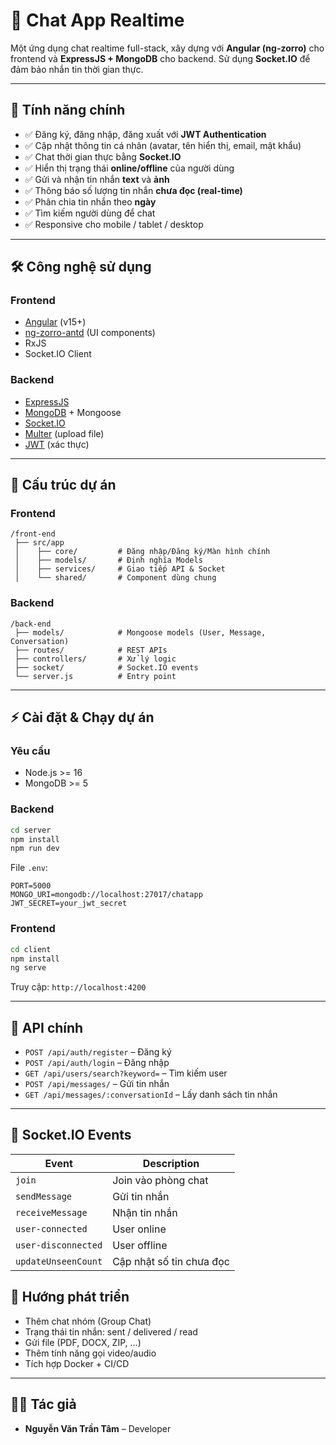 # 📌 Chat App Realtime

Một ứng dụng chat realtime full-stack, xây dựng với **Angular (ng-zorro)** cho
frontend và **ExpressJS + MongoDB** cho backend. Sử dụng **Socket.IO** để đảm
bảo nhắn tin thời gian thực.

---

## 🚀 Tính năng chính

- ✅ Đăng ký, đăng nhập, đăng xuất với **JWT Authentication**
- ✅ Cập nhật thông tin cá nhân (avatar, tên hiển thị, email, mật khẩu)
- ✅ Chat thời gian thực bằng **Socket.IO**
- ✅ Hiển thị trạng thái **online/offline** của người dùng
- ✅ Gửi và nhận tin nhắn **text** và **ảnh**
- ✅ Thông báo số lượng tin nhắn **chưa đọc (real-time)**
- ✅ Phân chia tin nhắn theo **ngày**
- ✅ Tìm kiếm người dùng để chat
- ✅ Responsive cho mobile / tablet / desktop

---

## 🛠️ Công nghệ sử dụng

### Frontend

- [Angular](https://angular.io/) (v15+)
- [ng-zorro-antd](https://ng.ant.design/) (UI components)
- RxJS
- Socket.IO Client

### Backend

- [ExpressJS](https://expressjs.com/)
- [MongoDB](https://www.mongodb.com/) + Mongoose
- [Socket.IO](https://socket.io/)
- [Multer](https://github.com/expressjs/multer) (upload file)
- [JWT](https://jwt.io/) (xác thực)

---

## 📂 Cấu trúc dự án

### Frontend

```
/front-end
 ├── src/app
 │    ├── core/         # Đăng nhập/Đăng ký/Màn hình chính
 │    ├── models/       # Định nghĩa Models
 │    ├── services/     # Giao tiếp API & Socket
 │    └── shared/       # Component dùng chung
```

### Backend

```
/back-end
 ├── models/            # Mongoose models (User, Message, Conversation)
 ├── routes/            # REST APIs
 ├── controllers/       # Xử lý logic
 ├── socket/            # Socket.IO events
 └── server.js          # Entry point
```

---

## ⚡ Cài đặt & Chạy dự án

### Yêu cầu

- Node.js >= 16
- MongoDB >= 5

### Backend

```bash
cd server
npm install
npm run dev
```

File `.env`:

```env
PORT=5000
MONGO_URI=mongodb://localhost:27017/chatapp
JWT_SECRET=your_jwt_secret
```

### Frontend

```bash
cd client
npm install
ng serve
```

Truy cập: `http://localhost:4200`

---

## 🔌 API chính

- `POST /api/auth/register` – Đăng ký
- `POST /api/auth/login` – Đăng nhập
- `GET /api/users/search?keyword=` – Tìm kiếm user
- `POST /api/messages/` – Gửi tin nhắn
- `GET /api/messages/:conversationId` – Lấy danh sách tin nhắn

---

## 🔔 Socket.IO Events

| Event               | Description              |
| ------------------- | ------------------------ |
| `join`              | Join vào phòng chat      |
| `sendMessage`       | Gửi tin nhắn             |
| `receiveMessage`    | Nhận tin nhắn            |
| `user-connected`    | User online              |
| `user-disconnected` | User offline             |
| `updateUnseenCount` | Cập nhật số tin chưa đọc |

## 🚀 Hướng phát triển

- Thêm chat nhóm (Group Chat)
- Trạng thái tin nhắn: sent / delivered / read
- Gửi file (PDF, DOCX, ZIP, …)
- Thêm tính năng gọi video/audio
- Tích hợp Docker + CI/CD

---

## 👨‍💻 Tác giả

- **Nguyễn Văn Trần Tâm** – Developer
